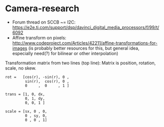 Camera-research
====================

- Forum thread on SCCB ~= I2C: 
  https://e2e.ti.com/support/dsp/davinci_digital_media_processors/f/99/t/6092
- Affine transform on pixels:
  http://www.codeproject.com/Articles/42211/affine-transformations-for-images
  (is probably better resources for this, but general idea, especially
  need(?) for bilinear or other interpolation)


Transformation matrix from two lines (top line):
Matrix is position, rotation, scale, no skew.
```
rot =   [cos(r), -sin(r), 0 ,
         sin(r),  cos(r), 0 ,
         0     ,  0     , 1 ]

trans = [1, 0, dx,
         0, 1, dy,
         0, 0, 1 ]

scale = [sx, 0 , 0,
         0 , sy, 0,
         0 , 0 , 1]
```
